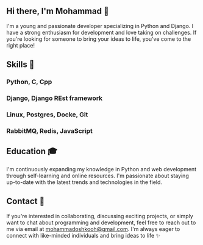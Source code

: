  
## Hi there, I'm Mohammad 👋 
I'm a young and passionate developer specializing in Python and Django. I have a strong enthusiasm for development and love taking on challenges. If you're looking for someone to bring your ideas to life, you've come to the right place!

## Skills 🚀
<h3> Python, C, Cpp </h3>
<h3> Django, Django REst framework </h3>
<h3> Linux, Postgres, Docke, Git </h3>
<h3> RabbitMQ, Redis, JavaScript </h3>

## Education 🎓

I'm continuously expanding my knowledge in Python and web development through self-learning and online resources. I'm passionate about staying up-to-date with the latest trends and technologies in the field.

## Contact 🤝
If you're interested in collaborating, discussing exciting projects, or simply want to chat about programming and development, feel free to reach out to me via email at mohammadoshkooh@gmail.com. I'm always eager to connect with like-minded individuals and bring ideas to life ✨

